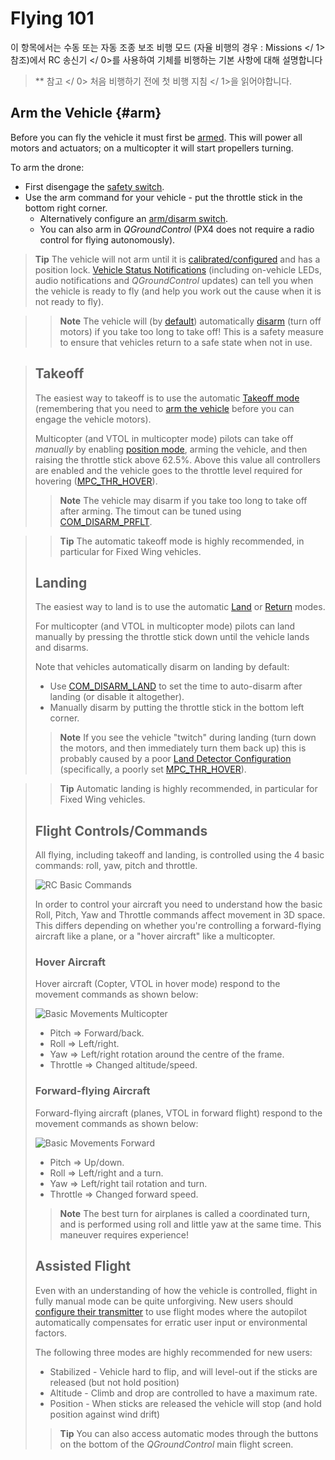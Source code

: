 # Flying 101

이 항목에서는 수동 또는 자동 조종 보조 비행 모드 (자율 비행의 경우 :  Missions </ 1> 참조)에서  RC 송신기 </ 0>를 사용하여 기체를 비행하는 기본 사항에 대해 설명합니다</p> 

> ** 참고 </ 0> 처음 비행하기 전에  첫 비행 지침 </ 1>을 읽어야합니다.</p> </blockquote> 
> 
> ## Arm the Vehicle {#arm}
> 
> Before you can fly the vehicle it must first be [armed](../getting_started/px4_basic_concepts.md#arming). This will power all motors and actuators; on a multicopter it will start propellers turning.
> 
> To arm the drone:
> 
> - First disengage the [safety switch](../getting_started/px4_basic_concepts.md#safety_switch).
> - Use the arm command for your vehicle - put the throttle stick in the bottom right corner. 
>   - Alternatively configure an [arm/disarm switch](../config/safety.md#arming_switch).
>   - You can also arm in *QGroundControl* (PX4 does not require a radio control for flying autonomously).
> 
> > **Tip** The vehicle will not arm until it is [calibrated/configured](../config/README.md) and has a position lock. [Vehicle Status Notifications](../getting_started/vehicle_status.md) (including on-vehicle LEDs, audio notifications and *QGroundControl* updates) can tell you when the vehicle is ready to fly (and help you work out the cause when it is not ready to fly).
> 
> 

<span></span>

> 
> > **Note** The vehicle will (by [default](../advanced_config/parameter_reference.md#COM_DISARM_PRFLT)) automatically [disarm](../advanced_config/prearm_arm_disarm.md#auto-disarming) (turn off motors) if you take too long to take off! This is a safety measure to ensure that vehicles return to a safe state when not in use.
> 
> 

<span id="takeoff-and-landing"></span>

> 
> ## Takeoff
> 
> The easiest way to takeoff is to use the automatic [Takeoff mode](../flight_modes/takeoff.md) (remembering that you need to [arm the vehicle](#arm) before you can engage the vehicle motors).
> 
> Multicopter (and VTOL in multicopter mode) pilots can take off *manually* by enabling [position mode](../flight_modes/README.md#position_mc), arming the vehicle, and then raising the throttle stick above 62.5%. Above this value all controllers are enabled and the vehicle goes to the throttle level required for hovering ([MPC_THR_HOVER](../advanced_config/parameter_reference.md#MPC_THR_HOVER)).
> 
> > **Note** The vehicle may disarm if you take too long to take off after arming. The timout can be tuned using [COM_DISARM_PRFLT](../advanced_config/parameter_reference.md#COM_DISARM_PRFLT).
> 
> 

<span></span>

> 
> > **Tip** The automatic takeoff mode is highly recommended, in particular for Fixed Wing vehicles.
> 
> ## Landing
> 
> The easiest way to land is to use the automatic [Land](../flight_modes/land.md) or [Return](../flight_modes/return.md) modes.
> 
> For multicopter (and VTOL in multicopter mode) pilots can land manually by pressing the throttle stick down until the vehicle lands and disarms.
> 
> Note that vehicles automatically disarm on landing by default:
> 
> - Use [COM_DISARM_LAND](../advanced_config/parameter_reference.md#COM_DISARM_LAND) to set the time to auto-disarm after landing (or disable it altogether).
> - Manually disarm by putting the throttle stick in the bottom left corner.
> 
> > **Note** If you see the vehicle "twitch" during landing (turn down the motors, and then immediately turn them back up) this is probably caused by a poor [Land Detector Configuration](../advanced_config/land_detector.md) (specifically, a poorly set [MPC_THR_HOVER](../advanced_config/parameter_reference.md#MPC_THR_HOVER)).
> 
> 

<span></span>

> 
> > **Tip** Automatic landing is highly recommended, in particular for Fixed Wing vehicles.
> 
> ## Flight Controls/Commands
> 
> All flying, including takeoff and landing, is controlled using the 4 basic commands: roll, yaw, pitch and throttle.
> 
> ![RC Basic Commands](../../images/rc_basic_commands.png)
> 
> In order to control your aircraft you need to understand how the basic Roll, Pitch, Yaw and Throttle commands affect movement in 3D space. This differs depending on whether you're controlling a forward-flying aircraft like a plane, or a "hover aircraft" like a multicopter.
> 
> ### Hover Aircraft
> 
> Hover aircraft (Copter, VTOL in hover mode) respond to the movement commands as shown below:
> 
> ![Basic Movements Multicopter](../../images/basic_movements_multicopter.png)
> 
> - Pitch => Forward/back.
> - Roll => Left/right.
> - Yaw => Left/right rotation around the centre of the frame.
> - Throttle => Changed altitude/speed.
> 
> ### Forward-flying Aircraft
> 
> Forward-flying aircraft (planes, VTOL in forward flight) respond to the movement commands as shown below:
> 
> ![Basic Movements Forward](../../images/basic_movements_forward.png)
> 
> - Pitch => Up/down.
> - Roll => Left/right and a turn.
> - Yaw => Left/right tail rotation and turn.
> - Throttle => Changed forward speed.
> 
> > **Note** The best turn for airplanes is called a coordinated turn, and is performed using roll and little yaw at the same time. This maneuver requires experience!
> 
> ## Assisted Flight
> 
> Even with an understanding of how the vehicle is controlled, flight in fully manual mode can be quite unforgiving. New users should [configure their transmitter](../config/flight_mode.md) to use flight modes where the autopilot automatically compensates for erratic user input or environmental factors.
> 
> The following three modes are highly recommended for new users:
> 
> - Stabilized - Vehicle hard to flip, and will level-out if the sticks are released (but not hold position)
> - Altitude - Climb and drop are controlled to have a maximum rate.
> - Position - When sticks are released the vehicle will stop (and hold position against wind drift)
> 
> > **Tip** You can also access automatic modes through the buttons on the bottom of the *QGroundControl* main flight screen.